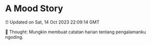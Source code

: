 # A Mood Story

⏰ Updated on Sat, 14 Oct 2023 22:09:14 GMT

💭 Thought: Mungkin membuat catatan harian tentang pengalamanku ngoding.

